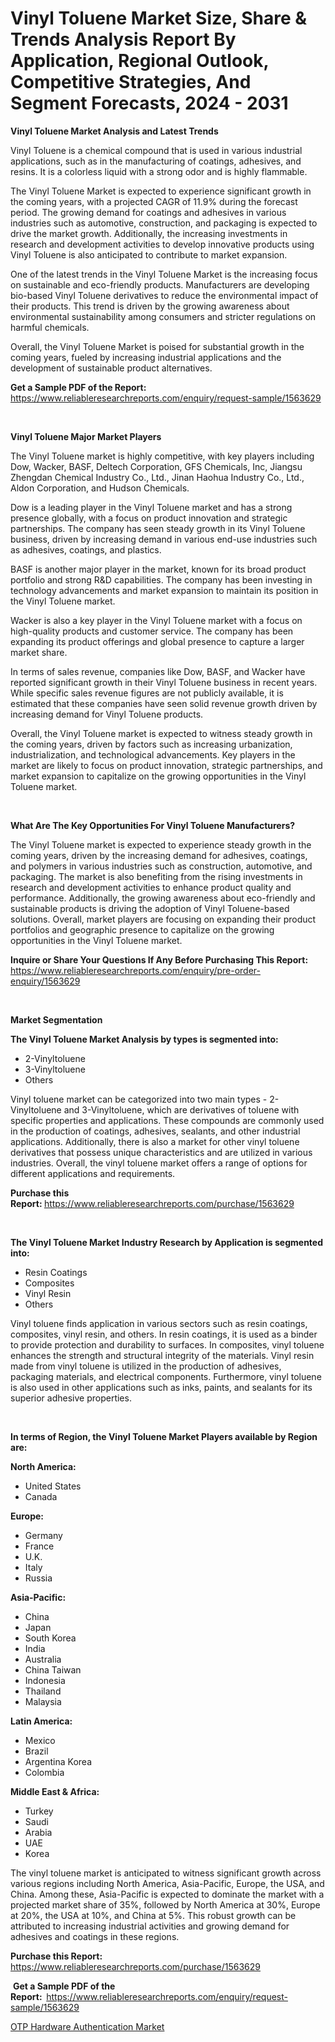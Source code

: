 <p><h1>Vinyl Toluene Market Size, Share & Trends Analysis Report By Application, Regional Outlook, Competitive Strategies, And Segment Forecasts, 2024 - 2031</h1></p><p><strong>Vinyl Toluene Market Analysis and Latest Trends</strong></p>
<p><p>Vinyl Toluene is a chemical compound that is used in various industrial applications, such as in the manufacturing of coatings, adhesives, and resins. It is a colorless liquid with a strong odor and is highly flammable.</p><p>The Vinyl Toluene Market is expected to experience significant growth in the coming years, with a projected CAGR of 11.9% during the forecast period. The growing demand for coatings and adhesives in various industries such as automotive, construction, and packaging is expected to drive the market growth. Additionally, the increasing investments in research and development activities to develop innovative products using Vinyl Toluene is also anticipated to contribute to market expansion.</p><p>One of the latest trends in the Vinyl Toluene Market is the increasing focus on sustainable and eco-friendly products. Manufacturers are developing bio-based Vinyl Toluene derivatives to reduce the environmental impact of their products. This trend is driven by the growing awareness about environmental sustainability among consumers and stricter regulations on harmful chemicals.</p><p>Overall, the Vinyl Toluene Market is poised for substantial growth in the coming years, fueled by increasing industrial applications and the development of sustainable product alternatives.</p></p>
<p><strong>Get a Sample PDF of the Report:&nbsp;</strong> <a href="https://www.reliableresearchreports.com/enquiry/request-sample/1563629">https://www.reliableresearchreports.com/enquiry/request-sample/1563629</a></p>
<p>&nbsp;</p>
<p><strong>Vinyl Toluene Major Market Players</strong></p>
<p><p>The Vinyl Toluene market is highly competitive, with key players including Dow, Wacker, BASF, Deltech Corporation, GFS Chemicals, Inc, Jiangsu Zhengdan Chemical Industry Co., Ltd., Jinan Haohua Industry Co., Ltd., Aldon Corporation, and Hudson Chemicals. </p><p>Dow is a leading player in the Vinyl Toluene market and has a strong presence globally, with a focus on product innovation and strategic partnerships. The company has seen steady growth in its Vinyl Toluene business, driven by increasing demand in various end-use industries such as adhesives, coatings, and plastics.</p><p>BASF is another major player in the market, known for its broad product portfolio and strong R&D capabilities. The company has been investing in technology advancements and market expansion to maintain its position in the Vinyl Toluene market.</p><p>Wacker is also a key player in the Vinyl Toluene market with a focus on high-quality products and customer service. The company has been expanding its product offerings and global presence to capture a larger market share.</p><p>In terms of sales revenue, companies like Dow, BASF, and Wacker have reported significant growth in their Vinyl Toluene business in recent years. While specific sales revenue figures are not publicly available, it is estimated that these companies have seen solid revenue growth driven by increasing demand for Vinyl Toluene products.</p><p>Overall, the Vinyl Toluene market is expected to witness steady growth in the coming years, driven by factors such as increasing urbanization, industrialization, and technological advancements. Key players in the market are likely to focus on product innovation, strategic partnerships, and market expansion to capitalize on the growing opportunities in the Vinyl Toluene market.</p></p>
<p>&nbsp;</p>
<p><strong>What Are The Key Opportunities For Vinyl Toluene Manufacturers?</strong></p>
<p><p>The Vinyl Toluene market is expected to experience steady growth in the coming years, driven by the increasing demand for adhesives, coatings, and polymers in various industries such as construction, automotive, and packaging. The market is also benefiting from the rising investments in research and development activities to enhance product quality and performance. Additionally, the growing awareness about eco-friendly and sustainable products is driving the adoption of Vinyl Toluene-based solutions. Overall, market players are focusing on expanding their product portfolios and geographic presence to capitalize on the growing opportunities in the Vinyl Toluene market.</p></p>
<p><strong>Inquire or Share Your Questions If Any Before Purchasing This Report:</strong> <a href="https://www.reliableresearchreports.com/enquiry/pre-order-enquiry/1563629">https://www.reliableresearchreports.com/enquiry/pre-order-enquiry/1563629</a></p>
<p>&nbsp;</p>
<p><strong>Market Segmentation</strong></p>
<p><strong>The Vinyl Toluene Market Analysis by types is segmented into:</strong></p>
<p><ul><li>2-Vinyltoluene</li><li>3-Vinyltoluene</li><li>Others</li></ul></p>
<p><p>Vinyl toluene market can be categorized into two main types - 2-Vinyltoluene and 3-Vinyltoluene, which are derivatives of toluene with specific properties and applications. These compounds are commonly used in the production of coatings, adhesives, sealants, and other industrial applications. Additionally, there is also a market for other vinyl toluene derivatives that possess unique characteristics and are utilized in various industries. Overall, the vinyl toluene market offers a range of options for different applications and requirements.</p></p>
<p><strong>Purchase this Report:&nbsp;</strong><a href="https://www.reliableresearchreports.com/purchase/1563629">https://www.reliableresearchreports.com/purchase/1563629</a></p>
<p>&nbsp;</p>
<p><strong>The Vinyl Toluene Market Industry Research by Application is segmented into:</strong></p>
<p><ul><li>Resin Coatings</li><li>Composites</li><li>Vinyl Resin</li><li>Others</li></ul></p>
<p><p>Vinyl toluene finds application in various sectors such as resin coatings, composites, vinyl resin, and others. In resin coatings, it is used as a binder to provide protection and durability to surfaces. In composites, vinyl toluene enhances the strength and structural integrity of the materials. Vinyl resin made from vinyl toluene is utilized in the production of adhesives, packaging materials, and electrical components. Furthermore, vinyl toluene is also used in other applications such as inks, paints, and sealants for its superior adhesive properties.</p></p>
<p>&nbsp;</p>
<p><strong>In terms of Region, the Vinyl Toluene Market Players available by Region are:</strong></p>
<p>
    <p> <strong> North America: </strong>
        <ul>
            <li>United States</li>
            <li>Canada</li>
        </ul>
        </p> 
    <p> <strong> Europe: </strong>
        <ul>
            <li>Germany</li>
            <li>France</li>
            <li>U.K.</li>
            <li>Italy</li>
            <li>Russia</li>
        </ul>
        </p> 
    <p> <strong> Asia-Pacific: </strong>
        <ul>
            <li>China</li>
            <li>Japan</li>
            <li>South Korea</li>
            <li>India</li>
            <li>Australia</li>
            <li>China Taiwan</li>
            <li>Indonesia</li>
            <li>Thailand</li>
            <li>Malaysia</li>
        </ul>
        </p> 
    <p> <strong> Latin America: </strong>
        <ul>
            <li>Mexico</li>
            <li>Brazil</li>
            <li>Argentina Korea</li>
            <li>Colombia</li>
        </ul>
        </p> 
    <p> <strong> Middle East & Africa: </strong>
        <ul>
            <li>Turkey</li>
            <li>Saudi</li>
            <li>Arabia</li>
            <li>UAE</li>
            <li>Korea</li>
        </ul>
    </p>
    </p>
<p><p>The vinyl toluene market is anticipated to witness significant growth across various regions including North America, Asia-Pacific, Europe, the USA, and China. Among these, Asia-Pacific is expected to dominate the market with a projected market share of 35%, followed by North America at 30%, Europe at 20%, the USA at 10%, and China at 5%. This robust growth can be attributed to increasing industrial activities and growing demand for adhesives and coatings in these regions.</p></p>
<p><strong>Purchase this Report: </strong><a href="https://www.reliableresearchreports.com/purchase/1563629">https://www.reliableresearchreports.com/purchase/1563629</a></p>
<p>&nbsp;<strong>Get a Sample PDF of the Report:&nbsp;&nbsp;</strong><a href="https://www.reliableresearchreports.com/enquiry/request-sample/1563629">https://www.reliableresearchreports.com/enquiry/request-sample/1563629</a></p>
<p><strong></strong></p>
<p><p><a href="https://copper-carbon-84f.notion.site/OTP-Hardware-Authentication-Market-Share-Market-New-Trends-Analysis-Report-By-Type-By-Application-048a2cfcf22742259d82e609a8dd070e">OTP Hardware Authentication Market</a></p></p>